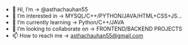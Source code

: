 - 👋 Hi, I’m -> @asthachauhan55
- 👀 I’m interested in -> MYSQL/C++/PYTHON/JAVA/HTML+CSS+JS...
- 🌱 I’m currently learning -> Python/C++/JAVA
- 💞️ I’m looking to collaborate on -> FRONTEND/BACKEND PROJECTS
- 📫 How to reach me -> asthachauhan55@gmail.com

<!---
asthachauhan55/asthachauhan55 is a ✨ special ✨ repository because its `README.md` (this file) appears on your GitHub profile.
You can click the Preview link to take a look at your changes.
--->
